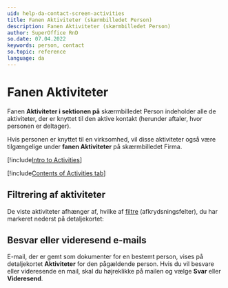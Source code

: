 ```yaml
---
uid: help-da-contact-screen-activities
title: Fanen Aktiviteter (skærmbilledet Person)
description: Fanen Aktiviteter (skærmbilledet Person)
author: SuperOffice RnD
so.date: 07.04.2022
keywords: person, contact
so.topic: reference
language: da
---
```


# Fanen Aktiviteter

Fanen **Aktiviteter i sektionen på** skærmbilledet Person indeholder alle de aktiviteter, der er knyttet til den aktive kontakt (herunder aftaler, hvor personen er deltager).

Hvis personen er knyttet til en virksomhed, vil disse aktiviteter også være tilgængelige under **fanen Aktiviteter** på skærmbilledet Firma.

[!include[Intro to Activities](../../../learn/includes/intro-activities.md)]

[!include[Contents of Activities tab](../../../learn/includes/activities-tab.md)]

## Filtrering af aktiviteter

De viste aktiviteter afhænger af, hvilke af [filtre][1] (afkrydsningsfelter), du har markeret nederst på detaljekortet:

## Besvar eller videresend e-mails

E-mail, der er gemt som dokumenter for en bestemt person, vises på detaljekortet **Aktiviteter** for den pågældende person. Hvis du vil besvare eller videresende en mail, skal du højreklikke på mailen og vælge **Svar** eller **Videresend**.

<!-- Referenced links -->
[1]: ../../../learn/section-tabs/filter.md

<!-- Referenced images -->
